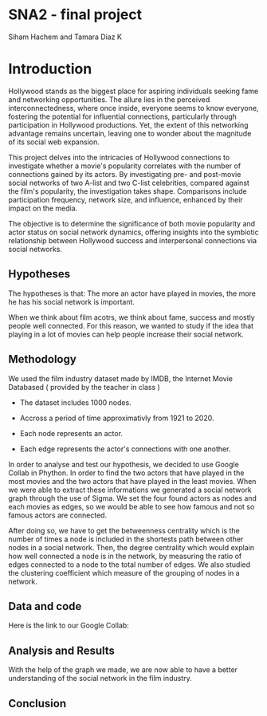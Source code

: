 # SNA2 - final project
Siham Hachem and Tamara Diaz K
# Introduction
Hollywood stands as the biggest place for aspiring individuals seeking fame and networking opportunities. The allure lies in the perceived interconnectedness, where once inside, everyone seems to know everyone, fostering the potential for influential connections, particularly through participation in Hollywood productions. Yet, the extent of this networking advantage remains uncertain, leaving one to wonder about the magnitude of its social web expansion.


This project delves into the intricacies of Hollywood connections to investigate whether a movie's popularity correlates with the number of connections gained by its actors. By investigating pre- and post-movie social networks of two A-list and two C-list celebrities, compared against the film's popularity, the investigation takes shape. Comparisons include participation frequency, network size, and influence, enhanced by their impact on the media.

The objective is to determine the significance of both movie popularity and actor status on social network dynamics, offering insights into the symbiotic relationship between Hollywood success and interpersonal connections via social networks.
## Hypotheses
The hypotheses is that: The more an actor have played in movies, the more he has his social network is important. 

When we think about film acotrs, we think about fame, success and mostly people well connected. For this reason, we wanted to study if the idea that playing in a lot of movies can help people increase their social network.
## Methodology
We used the film industry dataset made by IMDB, the Internet Movie Databased ( provided by the teacher in class ) 

- The dataset includes 1000 nodes.

- Accross a period of time approximativly from 1921 to 2020.

- Each node represents an actor.

- Each edge represents the actor's connections with one another. 

In order to analyse and test our hypothesis, we decided to use Google Collab in Phython. In order to find the two actors that have played in the most movies and the two actors that have played in the least movies. When we were able to extract these informations we generated a social network graph through the use of Sigma. We set the four found actors as nodes and each movies as edges, so we would be able to see how famous and not so famous actors are connected. 

After doing so, we have to get the betweenness centrality which is the number of times a node is included in the shortests path between other nodes in a social network. Then, the degree centrality which would explain how well connected a node is in the network, by measuring the ratio of edges connected to a node to the total number of edges. We also studied the clustering coefficient which measure of the grouping of nodes in a network. 

## Data and code
Here is the link to our Google Collab: 

## Analysis and Results
With the help of the graph we made, we are now able to have a better understanding of the social network in the film industry. 

## Conclusion
